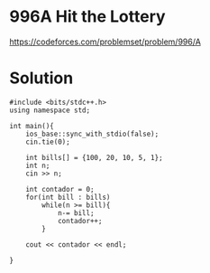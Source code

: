 # 996A Hit the Lottery

https://codeforces.com/problemset/problem/996/A

# Solution
```
#include <bits/stdc++.h>
using namespace std;

int main(){
    ios_base::sync_with_stdio(false);
    cin.tie(0);

    int bills[] = {100, 20, 10, 5, 1};
    int n;
    cin >> n;

    int contador = 0;
    for(int bill : bills)
        while(n >= bill){
            n-= bill;
            contador++;
        }

    cout << contador << endl;

}
```
